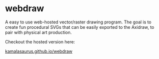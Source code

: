 # webdraw

A easy to use web-hosted vector/raster drawing program.  The goal is to
create fun procedural SVGs that can be easily exported to the Axidraw,
to pair with physical art production.

Checkout the hosted version here:

[kamalasaurus.github.io/webdraw](kamalasaurus.github.io/webdraw)

